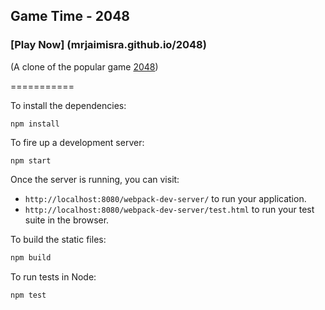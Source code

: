 ## Game Time - 2048

### [Play Now] (mrjaimisra.github.io/2048)

(A clone of the popular game [2048](https://gabrielecirulli.github.io/2048))

===========

To install the dependencies:

```
npm install
```

To fire up a development server:

```
npm start
```

Once the server is running, you can visit:

* `http://localhost:8080/webpack-dev-server/` to run your application.
* `http://localhost:8080/webpack-dev-server/test.html` to run your test suite in the browser.

To build the static files:

```js
npm build
```


To run tests in Node:

```js
npm test
```
